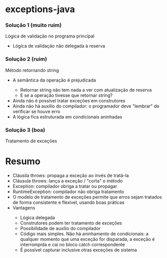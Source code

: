 # exceptions-java

<h3>Solução 1 (muito ruim)</h3>
<p>Lógica de validação no programa principal</p>
<ul>
<li>Lógica de validação não delegada à reserva</li>
</ul>

<h3>Solução 2 (ruim)</h3>
<p>Método retornando string</p>
<ul>
<li>A semântica da operação é prejudicada</li>
<ul><li>Retornar string não tem nada a ver com atualização de reserva</li>
<li>E se a operação tivesse que retornar string?</li></ul>
<li>Ainda não é possível tratar exceções em construtores</li>
<li>Ainda não há auxílio do compilador: o programador deve "lembrar" de verificar se houve erro</li>
<li>A lógica fica estruturada em condicionais aninhadas</li>
</ul>

<h3>Solução 3 (boa)</h3>
<p>Tratamento de exceções</p>

<h1>Resumo</h1>
<ul>
<li>Cláusila throws: propaga a exceção ao invés de tratá-la</li>
<li>Cláusula throws: lança a exceção / "corta" o método</li>
<li>Exception: compilador obriga a tratar ou propagar</li>
<li>RuntimeException: compilador não obriga tratamento</li>
<li>O modelo de tratamento de exceções permite que erros sejam tratados de forma consistente e flexível, usando boas práticas</li>
<li>Vantagens</li>
<ul><li>Lógica delegada</li>
<li>Construtores podem ter tratamento de exceções</li>
<li>Possibilidade de auxílio do compilador</li>
<li>Código mais simples. Não há aninhamento de condicionais: a qualquer momento que uma exceção for disparada, a exceção é interrompida e cai no bloco catch correspondente</li>
<li>É possível capturar inclusive otras exceções de sistema</li>
</ul>
</ul>
